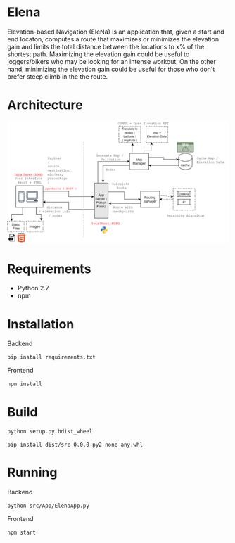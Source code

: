 # Elena

Elevation-based Navigation (EleNa) is an application that, given a start and end locaton, computes a route that maximizes or minimizes the elevation gain and limits the total distance between the locations to x% of the shortest path. Maximizing the elevation gain could be useful to joggers/bikers who may be looking for an intense workout. On the other hand, minimizing the elevation gain could be useful for those who don't prefer steep climb in the the route.



# Architecture
![Alt text](FinalArchitecture.png?raw=true "Elena")


# Requirements
* Python 2.7
* npm

# Installation

Backend 
```
pip install requirements.txt
```

Frontend
```
npm install
```

# Build
```
python setup.py bdist_wheel
```
```
pip install dist/src-0.0.0-py2-none-any.whl
```

# Running
Backend
```
python src/App/ElenaApp.py
```
Frontend
```
npm start
```
